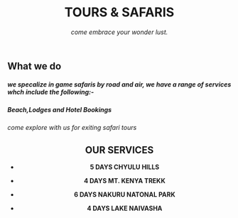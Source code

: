 <header>

  # TOURS & SAFARIS

_come embrace your wonder lust._  

</header>

## What we do

##### we specalize in game safaris by road and air, we have a range of services whch include the following:-
##### Beach,Lodges and Hotel Bookings #####
_come explore with us for exiting safari tours_

<header>

  ## OUR SERVICES ##

<header>
  
  + **5 DAYS CHYULU HILLS**

<header>

  +  **4 DAYS MT. KENYA TREKK**


<header>

+  **6 DAYS NAKURU NATONAL PARK**
 

<header>

  +  **4 DAYS LAKE NAIVASHA**
 




</header>
